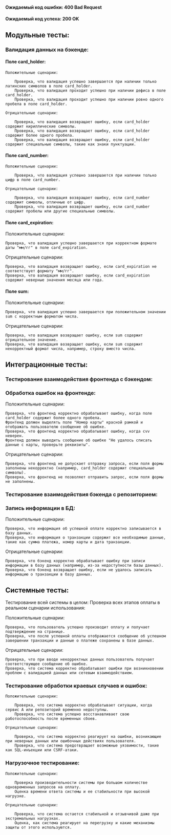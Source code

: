 #### Ожидаемый код ошибки: 400 Bad Request
#### Ожидаемый код успеха: 200 OK

## Модульные тесты:

### Валидация данных на бэкенде:
#### Поле card_holder:
```
Положительные сценарии:

    Проверка, что валидация успешно завершается при наличии только латинских символов в поле card_holder.
    Проверка, что валидация проходит успешно при наличии дефиса в поле card_holder.
    Проверка, что валидация проходит успешно при наличии ровно одного пробела в поле card_holder.

Отрицательные сценарии:

    Проверка, что валидация возвращает ошибку, если card_holder содержит кириллические символы.
    Проверка, что валидация возвращает ошибку, если card_holder содержит более одного пробела.
    Проверка, что валидация возвращает ошибку, если card_holder содержит специальные символы, такие как знаки пунктуации.
```
#### Поле card_number:
````
Положительные сценарии:

    Проверка, что валидация успешно завершается при наличии только цифр в поле card_number.

Отрицательные сценарии:

    Проверка, что валидация возвращает ошибку, если card_number содержит символы, отличные от цифр.
    Проверка, что валидация возвращает ошибку, если card_number содержит пробелы или другие специальные символы.
````
#### Поле card_expiration:

Положительные сценарии:

    Проверка, что валидация успешно завершается при корректном формате даты "мм/гг" в поле card_expiration.

Отрицательные сценарии:

    Проверка, что валидация возвращает ошибку, если card_expiration не соответствует формату "мм/гг".
    Проверка, что валидация возвращает ошибку, если card_expiration содержит неверные значения месяца или года.

#### Поле sum:

Положительные сценарии:

    Проверка, что валидация успешно завершается при положительном значении sum с корректным форматом числа.

Отрицательные сценарии:

    Проверка, что валидация возвращает ошибку, если sum содержит отрицательное значение.
    Проверка, что валидация возвращает ошибку, если sum содержит некорректный формат числа, например, строку вместо числа.

## Интеграционные тесты:
### Тестирование взаимодействия фронтенда с бэкендом:
### Обработка ошибок на фронтенде:

Положительные сценарии:

    Проверка, что фронтенд корректно обрабатывает ошибку, когда поле card_holder содержит более одного пробела.
    Фронтенд должен выделять поле "Номер карты" красной рамкой и отображать пользователю сообщение об ошибке.
    Проверка, что фронтенд корректно обрабатывает ошибку, когда cvv неверен.
    Фронтенд должен выводить сообщение об ошибке "Не удалось списать данные с карты, проверьте реквизиты".

Отрицательные сценарии:

    Проверка, что фронтенд не допускает отправку запроса, если поля формы заполнены некорректно (например, card_holder содержит специальные символы).
    Проверка, что фронтенд не позволяет отправить запрос, если поля формы не заполнены.

### Тестирование взаимодействия бэкенда с репозиторием:
### Запись информации в БД:

Положительные сценарии:

    Проверка, что информация об успешной оплате корректно записывается в базу данных.
    Проверка, что информация о транзакции содержит все необходимые данные, такие как сумма платежа, номер карты и дата транзакции.

Отрицательные сценарии:

    Проверка, что бэкенд корректно обрабатывает ошибку при записи информации в базу данных (например, из-за недоступности базы данных).
    Проверка, что бэкенд возвращает ошибку, если не удалось записать информацию о транзакции в базу данных.

## Системные тесты:
Тестирование всей системы в целом:
Проверка всех этапов оплаты в реальном сценарии использования:

Положительные сценарии:

    Проверка, что пользователь успешно производит оплату и получает подтверждение на странице.
    Проверка, что после успешной оплаты отображается сообщение об успешном завершении транзакции и данные о платеже сохранены в базе данных.

Отрицательные сценарии:

    Проверка, что при вводе некорректных данных пользователь получает соответствующее сообщение об ошибке.
    Проверка, что система корректно обрабатывает ошибки при возникновении проблем с валидацией данных или сетевым взаимодействием.

### Тестирование обработки краевых случаев и ошибок:
````
Положительные сценарии:

    Проверка, что система корректно обрабатывает ситуации, когда сервис A или репозиторий временно недоступны.
    Проверка, что система успешно восстанавливает свою работоспособность после временных сбоев.

Отрицательные сценарии:

    Проверка, что система корректно реагирует на ошибки, возникающие при неверных данных или ошибочных действиях пользователя.
    Проверка, что система предотвращает возможные уязвимости, такие как SQL-инъекции или CSRF-атаки.
````
### Нагрузочное тестирование:
````
Положительные сценарии:

    Проверка производительности системы при большом количестве одновременных запросов на оплату.
    Оценка времени ответа системы и ее стабильности при высокой нагрузке.

Отрицательные сценарии:

    Проверка, что система остается стабильной и отзывчивой даже при экстремальных нагрузках.
    Оценка, как система реагирует на перегрузку и какие механизмы защиты от этого используются.
